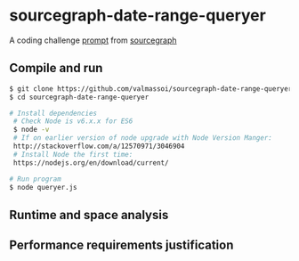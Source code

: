 # sourcegraph-date-range-queryer

A coding challenge [prompt](./prompt/README.md) from [sourcegraph](https://github.com/sourcegraph)

## Compile and run
```bash
$ git clone https://github.com/valmassoi/sourcegraph-date-range-queryer sourcegraph-date-range-queryer
$ cd sourcegraph-date-range-queryer

# Install dependencies
 # Check Node is v6.x.x for ES6
 $ node -v
 # If on earlier version of node upgrade with Node Version Manger:
 http://stackoverflow.com/a/12570971/3046904
 # Install Node the first time:
 https://nodejs.org/en/download/current/

# Run program
$ node queryer.js
```

## Runtime and space analysis

## Performance requirements justification
